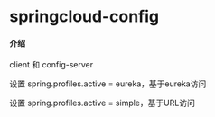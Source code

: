 # springcloud-config

#### 介绍
client 和 config-server 

设置 spring.profiles.active = eureka，基于eureka访问

设置 spring.profiles.active = simple，基于URL访问


